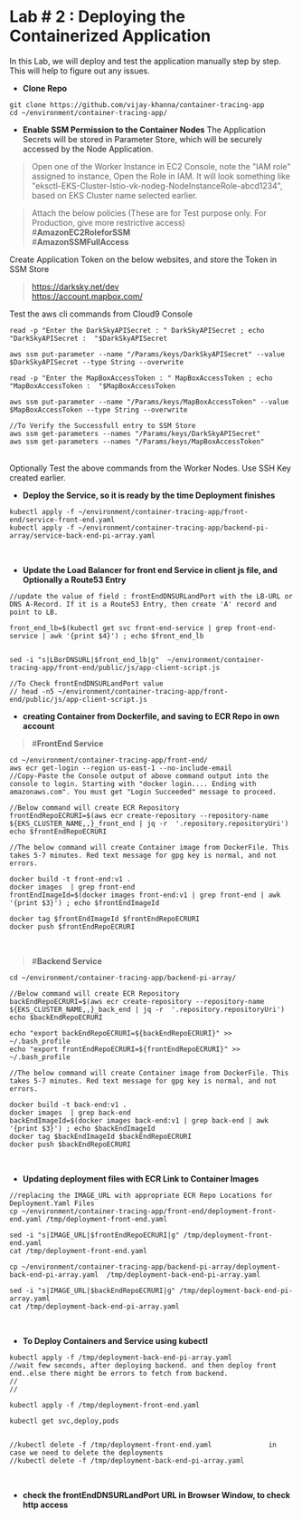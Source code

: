 # Lab # 2 : Deploying the Containerized Application 
In this Lab, we will deploy and test the application manually step by step. This will help to figure out any issues. 

* **Clone Repo**
```
git clone https://github.com/vijay-khanna/container-tracing-app
cd ~/environment/container-tracing-app/
```


* **Enable SSM Permission to the Container Nodes**
The Application Secrets will be stored in Parameter Store, which will be securely accessed by the Node Application. 

>Open one of the Worker Instance in EC2 Console, note the "IAM role" assigned to instance, Open the Role in IAM. 
It will look something like "eksctl-EKS-Cluster-Istio-vk-nodeg-NodeInstanceRole-abcd1234", based on EKS Cluster name selected earlier. </br>

> Attach the below policies (These are for Test purpose only. For Production, give more restrictive access)</br>
>#**AmazonEC2RoleforSSM**</br>
>#**AmazonSSMFullAccess**</br>


Create Application Token on the below websites, and store the Token in SSM Store</br>
>https://darksky.net/dev</br>
>https://account.mapbox.com/</br>

Test the aws cli commands from Cloud9 Console

```
read -p "Enter the DarkSkyAPISecret : " DarkSkyAPISecret ; echo "DarkSkyAPISecret :  "$DarkSkyAPISecret

aws ssm put-parameter --name "/Params/keys/DarkSkyAPISecret" --value $DarkSkyAPISecret --type String --overwrite

read -p "Enter the MapBoxAccessToken : " MapBoxAccessToken ; echo "MapBoxAccessToken :  "$MapBoxAccessToken

aws ssm put-parameter --name "/Params/keys/MapBoxAccessToken" --value $MapBoxAccessToken --type String --overwrite

//To Verify the Successfull entry to SSM Store
aws ssm get-parameters --names "/Params/keys/DarkSkyAPISecret"
aws ssm get-parameters --names "/Params/keys/MapBoxAccessToken"
```
</br>
Optionally Test the above commands from the Worker Nodes. Use SSH Key created earlier.

</br>

* **Deploy the Service, so it is ready by the time Deployment finishes**
```
kubectl apply -f ~/environment/container-tracing-app/front-end/service-front-end.yaml 
kubectl apply -f ~/environment/container-tracing-app/backend-pi-array/service-back-end-pi-array.yaml 
```
</br>

* **Update the Load Balancer for front end Service in client js file, and Optionally a Route53 Entry**
```
//update the value of field : frontEndDNSURLandPort with the LB-URL or DNS A-Record. If it is a Route53 Entry, then create 'A' record and point to LB.

front_end_lb=$(kubectl get svc front-end-service | grep front-end-service | awk '{print $4}') ; echo $front_end_lb 


sed -i "s|LBorDNSURL|$front_end_lb|g"  ~/environment/container-tracing-app/front-end/public/js/app-client-script.js

//To Check frontEndDNSURLandPort value
// head -n5 ~/environment/container-tracing-app/front-end/public/js/app-client-script.js 
```

* **creating Container from Dockerfile, and saving to ECR Repo in own account**

>#**FrontEnd Service**</br>
```
cd ~/environment/container-tracing-app/front-end/       
aws ecr get-login --region us-east-1 --no-include-email  
//Copy-Paste the Console output of above command output into the console to login. Starting with "docker login.... Ending with amazonaws.com". You must get "Login Succeeded" message to proceed.

//Below command will create ECR Repository
frontEndRepoECRURI=$(aws ecr create-repository --repository-name ${EKS_CLUSTER_NAME,,}_front_end | jq -r  '.repository.repositoryUri') 
echo $frontEndRepoECRURI  

//The below command will create Container image from DockerFile. This takes 5-7 minutes. Red text message for gpg key is normal, and not errors. 

docker build -t front-end:v1 .      
docker images  | grep front-end    
frontEndImageId=$(docker images front-end:v1 | grep front-end | awk '{print $3}') ; echo $frontEndImageId   

docker tag $frontEndImageId $frontEndRepoECRURI 
docker push $frontEndRepoECRURI  
```
</br>

>#**Backend Service**</br>
```
cd ~/environment/container-tracing-app/backend-pi-array/       
 
//Below command will create ECR Repository
backEndRepoECRURI=$(aws ecr create-repository --repository-name ${EKS_CLUSTER_NAME,,}_back_end | jq -r  '.repository.repositoryUri') 
echo $backEndRepoECRURI  

echo "export backEndRepoECRURI=${backEndRepoECRURI}" >> ~/.bash_profile
echo "export frontEndRepoECRURI=${frontEndRepoECRURI}" >> ~/.bash_profile

//The below command will create Container image from DockerFile. This takes 5-7 minutes. Red text message for gpg key is normal, and not errors. 

docker build -t back-end:v1 .
docker images  | grep back-end    
backEndImageId=$(docker images back-end:v1 | grep back-end | awk '{print $3}') ; echo $backEndImageId   
docker tag $backEndImageId $backEndRepoECRURI  
docker push $backEndRepoECRURI 
```
</br>

* **Updating deployment files with ECR Link to Container Images**
```
//replacing the IMAGE_URL with appropriate ECR Repo Locations for Deployment.Yaml Files
cp ~/environment/container-tracing-app/front-end/deployment-front-end.yaml /tmp/deployment-front-end.yaml

sed -i "s|IMAGE_URL|$frontEndRepoECRURI|g" /tmp/deployment-front-end.yaml
cat /tmp/deployment-front-end.yaml

cp ~/environment/container-tracing-app/backend-pi-array/deployment-back-end-pi-array.yaml  /tmp/deployment-back-end-pi-array.yaml

sed -i "s|IMAGE_URL|$backEndRepoECRURI|g" /tmp/deployment-back-end-pi-array.yaml
cat /tmp/deployment-back-end-pi-array.yaml
```
</br>

* **To Deploy Containers and Service using kubectl**

```
kubectl apply -f /tmp/deployment-back-end-pi-array.yaml
//wait few seconds, after deploying backend. and then deploy front end..else there might be errors to fetch from backend.
//
//

kubectl apply -f /tmp/deployment-front-end.yaml

kubectl get svc,deploy,pods


//kubectl delete -f /tmp/deployment-front-end.yaml              in case we need to delete the deployments
//kubectl delete -f /tmp/deployment-back-end-pi-array.yaml 
```

</br>



* **check the frontEndDNSURLandPort URL in Browser Window, to check http access**


